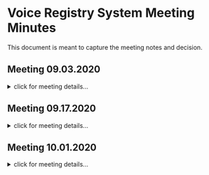 # Voice Registry System Meeting Minutes
This document is meant to capture the meeting notes and decision.


## Meeting 09.03.2020

<details><summary>click for meeting details...</summary>

**Attendance:** @maridob, @omitfo2, @rogerkibbe, @rmtuckerphx, @nkmyers0794

### Agenda:
  - Vote for the VRS moderator
  - Discuss the problem statement([#56](https://github.com/open-voice-network/docs/issues/56), [#57](https://github.com/open-voice-network/docs/issues/57), [#58](https://github.com/open-voice-network/docs/issues/58), ) submitted from the last meeting. 

### Discussion/Decision Points:
  - @maridob is voted for VRS moderator
  - Everyone agreed that we should be using the speaking language. See terminology alignment in the [VRS doc](https://github.com/open-voice-network/docs/blob/master/components/voice_registry_system.m)
  - Reviewed the above issues and rephrased based on the agreed terminology alignment. All notes for the individual issue are captured in the github | issue. 
  - Create an issue to add *technical resource* in the terminology alignment. 
    > Technical resource can be a publisher/developer. It can be a representative of an entity or independent party. Their role is to create an actual listing of the voice application.
  - Create an issue to add *voice application* in the terminology alignment. This is similar definition in the the [technical masterplan document](https://github.com/open-voice-network/docs/blob/master/technical_masterplan.md).

### Action Item(s):
  - Create an issue to add the *technical resource* terminology - Maria
  - Create an issue to add the *voice application* terminology - Maria

### Next Steps:
  - Solidify the problem statement.
  - Prioritize the importance of problem based on business value and impact.

</details>

## Meeting 09.17.2020

<details><summary>click for meeting details...</summary>

### Agenda:
  - Action items are addressed from the previous meeting.
  - Solidify and prioritize the problem statement. In each problem, we need to assess the following:
      <br>(1) What is the problem?
      <br>(2) Who is affected?
      <br>(3) Where does it happen?
      <br>(3) Why is this problem important? What value does it bring?
  - Prioritize the importance of problem-based on business value and impact.

### Discussion/Decision Points:
- Discussed the difference between VII vs. OVN in general.
- Identified six problems that VRS can tackle. See git issues. 
- Problem 5 is an analogy of a Yellowpages. Any persona such as user, publisher, or technical resources can go to VRS as a central location to find voice application or invocation available. 
-  Marteen mentioned the Conversational Platform should be defined as an assistant. We will discuss this in the next meeting.

### Action Item:
  - Prioritize the importance of problem-based on business value and impact.

### Next Steps:
  - Create a poll, and people can vote on the problem prioritization.


</details>

## Meeting 10.01.2020

<details><summary>click for meeting details...</summary>

### Agenda:
  - @omitfo2 will walk through the issue #66 
  - @Lens-fitzgerald will walk through issue #69 and #70
  - @jcstine discussed the PR #68
  - Review the poll in problem priotization 
  - Recap of the meeting (what can we do differently or keep?) - 5 meeting

### Discussion/Decision Points:


### Action Item:


### Next Steps:



</details>
